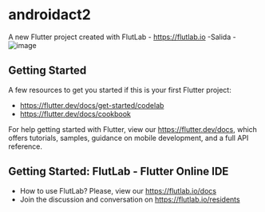 # androidact2

A new Flutter project created with FlutLab - https://flutlab.io
-Salida
-![image](https://github.com/user-attachments/assets/56ba3020-d7e1-4bfe-91f8-e15b8cedceea)


## Getting Started

A few resources to get you started if this is your first Flutter project:

- https://flutter.dev/docs/get-started/codelab
- https://flutter.dev/docs/cookbook

For help getting started with Flutter, view our
https://flutter.dev/docs, which offers tutorials,
samples, guidance on mobile development, and a full API reference.

## Getting Started: FlutLab - Flutter Online IDE

- How to use FlutLab? Please, view our https://flutlab.io/docs
- Join the discussion and conversation on https://flutlab.io/residents
